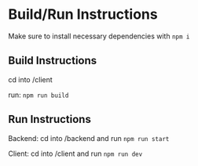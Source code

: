 # Build/Run Instructions

Make sure to install necessary dependencies with `npm i`

## Build Instructions

cd into /client

run: `npm run build`

## Run Instructions

Backend: cd into /backend and run `npm run start`

Client: cd into /client and run `npm run dev`
